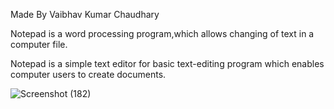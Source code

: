 Made By Vaibhav Kumar Chaudhary

Notepad is a word processing program,which allows changing of text in a computer file.

Notepad is a simple text editor for basic text-editing program which enables computer users to create documents.


![Screenshot (182)](https://github.com/hypertext-assassin/Notepad/assets/110696149/d2763ea2-46c5-44b9-8d4b-7f2f4d267351)
